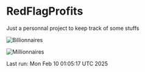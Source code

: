 # RedFlagProfits

Just a personnal project to keep track of some stuffs

![Billionnaires](https://pacidus.github.io/RedFlagProfits/figures/Billionaires.svg)

![Millionnaires](https://pacidus.github.io/RedFlagProfits/figures/Millionaires.svg)

Last run: Mon Feb 10 01:05:17 UTC 2025
